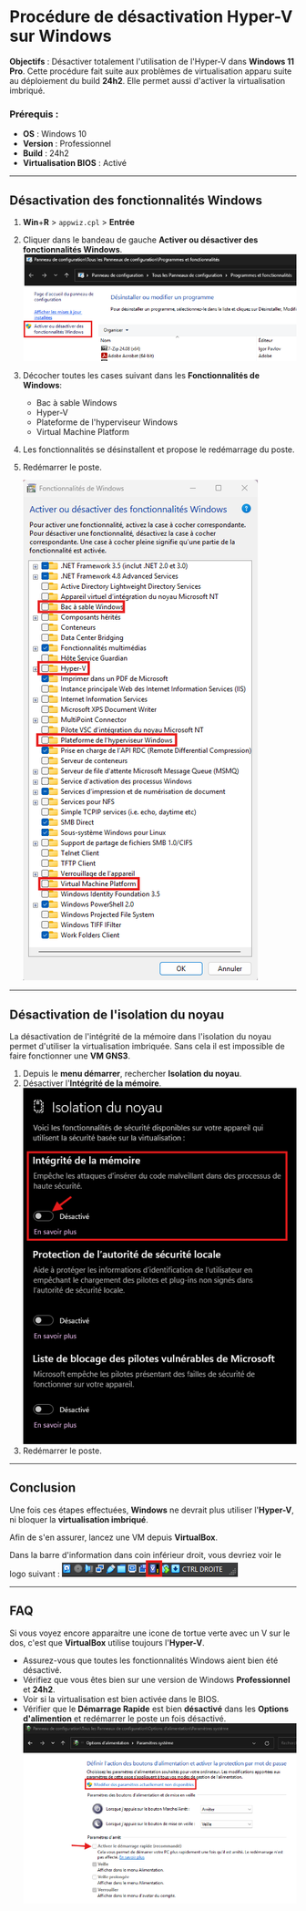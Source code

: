 # Procédure de désactivation Hyper-V sur Windows

**Objectifs** : Désactiver totalement l'utilisation de l'Hyper-V dans **Windows 11 Pro**. Cette procédure fait suite aux problèmes de virtualisation apparu suite au déploiement du build **24h2**. Elle permet aussi d'activer la virtualisation imbriqué.
### Prérequis :
- **OS** : Windows 10 
- **Version** : Professionnel
- **Build** : 24h2
- **Virtualisation BIOS** : Activé

---
## Désactivation des fonctionnalités Windows


1. **Win**+**R** > `appwiz.cpl` > **Entrée**
2. Cliquer dans le bandeau de gauche **Activer ou désactiver des fonctionnalités Windows**.
	![](./zz_image/Pasted_image_20250204101443.png)

3. Décocher toutes les cases suivant dans les **Fonctionnalités de Windows**:
	- Bac à sable Windows
	- Hyper-V
	- Plateforme de l'hyperviseur Windows 
	- Virtual Machine Platform
	
4. Les fonctionnalités se désinstallent et propose le redémarrage du poste. 
5. Redémarrer le poste.

	![](./zz_image/Screenshot_2025-02-03%20181625.png)

---
## Désactivation de l'isolation du noyau

La désactivation de l'intégrité de la mémoire dans l'isolation du noyau permet d'utiliser la virtualisation imbriquée. Sans cela il est impossible de faire fonctionner une **VM GNS3**. 

1. Depuis le **menu démarrer**, rechercher **Isolation du noyau**.
2. Désactiver l'**Intégrité de la mémoire**. \
   ![](./zz_image/Screenshot_2025-02-04%20104007.png)
3. Redémarrer le poste.

---
## Conclusion
Une fois ces étapes effectuées, **Windows** ne devrait plus utiliser l'**Hyper-V**, ni bloquer la **virtualisation imbriqué**.

Afin de s'en assurer, lancez une VM depuis **VirtualBox**. 

Dans la barre d'information dans coin inférieur droit, vous devriez voir le logo suivant : ![](./zz_image/Pasted_image_20250204105825.png)

---
## FAQ 

Si vous voyez encore apparaitre une icone de tortue verte avec un V sur le dos, c'est que **VirtualBox** utilise toujours l'**Hyper-V**. 
- Assurez-vous que toutes les fonctionnalités Windows aient bien été désactivé. 
- Vérifiez que vous êtes bien sur une version de Windows **Professionnel** et **24h2**.
- Voir si la virtualisation est bien activée dans le BIOS. 
- Vérifier que le **Démarrage Rapide** est bien **désactivé** dans les **Options d'alimention** et redémarrer le poste un fois désactivé.
	![](./zz_image/Pasted_image_20250204111728.png)
